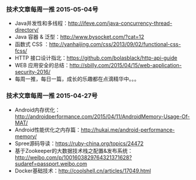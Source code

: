 ### 技术文章每周一推 2015-05-04号
* Java并发性和多线程：http://ifeve.com/java-concurrency-thread-directory/
* Java 容器 & 泛型：http://www.bysocket.com/?cat=12
* 函数式 CSS ：http://yanhaijing.com/css/2013/09/02/functional-css-fcss/
* HTTP 接口设计指北：https://github.com/bolasblack/http-api-guide
* WEB 应用安全的总结：http://sbilly.com/2015/04/15/web-application-security-2016/
* 每周一推，每日一篇，成长的乐趣都在点滴精华中。。。


### 技术文章每周一推 2015-04-27号
* Android内存优化：http://androidperformance.com/2015/04/11/AndroidMemory-Usage-Of-MAT/
* Android性能优化之内存篇：http://hukai.me/android-performance-memory/
* Spree源码导读：https://ruby-china.org/topics/24472
* 基于Zookeeper的大数据技术栈之配置&发布系统：http://weibo.com/p/1001603829764321371628?sudaref=passport.weibo.com
* Docker基础技术：http://coolshell.cn/articles/17049.html

